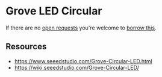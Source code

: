# Grove LED Circular
If there are no [open requests](../../../../issues?q=is%3Aissue+is%3Aopen+%22Grove+LED+Circular%22) you're welcome to [borrow this](../../../../issues/new?title=Borrow+request+for+Grove+LED+Circular&body=1+piece+of+%5Bthis%5D%28..%2Fblob%2Fmain%2F.%2FHardware%2FActuators%2FGrove_LED_Circular.md%29+for+~2+weeks.).

## Resources
- https://www.seeedstudio.com/Grove-Circular-LED.html
- https://wiki.seeedstudio.com/Grove-Circular-LED/
